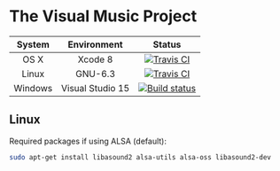 The Visual Music Project
========================

| System  | Environment      | Status |
|:-------:|:----------------:|:------:|
| OS X    | Xcode 8          | [![Travis CI](https://travis-ci.org/LoganBarnes/AirWaves.svg?branch=master)](https://travis-ci.org/LoganBarnes/AirWaves)|
| Linux   | GNU-6.3          | [![Travis CI](https://travis-ci.org/LoganBarnes/AirWaves.svg?branch=master)](https://travis-ci.org/LoganBarnes/AirWaves)|
| Windows | Visual Studio 15 | [![Build status](https://ci.appveyor.com/api/projects/status/2qojm6s3i7ymwaac?svg=true)](https://ci.appveyor.com/project/LoganBarnes/airwaves) |

Linux
-----
Required packages if using ALSA (default):

```bash
sudo apt-get install libasound2 alsa-utils alsa-oss libasound2-dev
```
